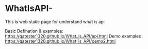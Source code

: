 # WhatIsAPI-
This is web static page for understand what is api

Basic Defination & examples: https://qatester1320.github.io/What_is_API/api.html
Demo examples :  https://qatester1320.github.io/What_is_API/demo2.html


